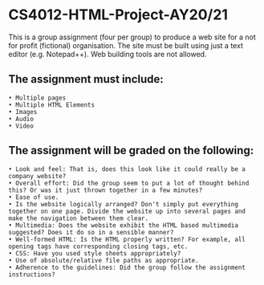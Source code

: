 # CS4012-HTML-Project-AY20/21
This is a group assignment (four per group) to produce a web site for a not for profit (fictional) organisation. The site must be built using just a text editor (e.g. Notepad++). Web building tools are not allowed.

## The assignment must include:
```
• Multiple pages
• Multiple HTML Elements
• Images
• Audio
• Video
```

## The assignment will be graded on the following:
```
• Look and feel: That is, does this look like it could really be a company website?
• Overall effort: Did the group seem to put a lot of thought behind this? Or was it just thrown together in a few minutes?
• Ease of use.
• Is the website logically arranged? Don't simply put everything together on one page. Divide the website up into several pages and make the navigation between them clear.
• Multimedia: Does the website exhibit the HTML based multimedia suggested? Does it do so in a sensible manner?
• Well-formed HTML: Is the HTML properly written? For example, all opening tags have corresponding closing tags, etc.
• CSS: Have you used style sheets appropriately?
• Use of absolute/relative file paths as appropriate.
• Adherence to the guidelines: Did the group follow the assignment instructions?
```
